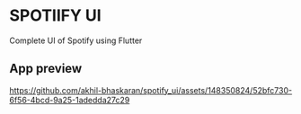 # SPOTIIFY UI

Complete UI of Spotify using Flutter

## App preview 
https://github.com/akhil-bhaskaran/spotify_ui/assets/148350824/52bfc730-6f56-4bcd-9a25-1adedda27c29




